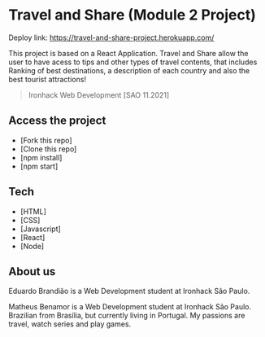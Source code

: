 # Travel and Share (Module 2 Project)
Deploy link: https://travel-and-share-project.herokuapp.com/

This project is based on a React Application. Travel and Share allow the user to have acess to tips and other types of travel contents, that includes Ranking of best destinations, a description of each country and also the best tourist attractions!

> Ironhack 
>Web Development
> [SAO 11.2021]

## Access the project
- [Fork this repo]
- [Clone this repo]
- [npm install]
- [npm start]

## Tech

- [HTML] 
- [CSS]
- [Javascript] 
- [React]
- [Node]

## About us
Eduardo Brandião is a Web Development student at Ironhack São Paulo.

Matheus Benamor is a Web Development student at Ironhack São Paulo. Brazilian from Brasília, but currently living in Portugal. My passions are travel, watch series and play games.
